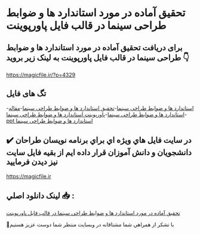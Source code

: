 # تحقیق آماده در مورد استاندارد ها و ضوابط طراحی سینما در قالب فایل پاورپوینت

## برای دریافت تحقیق آماده در مورد استاندارد ها و ضوابط طراحی سینما در قالب فایل پاورپوینت به لینک زیر بروید 👇

https://magicfile.ir/?p=4329

## تگ های فایل

-[استاندارد ها و ضوابط طراحی سینما](https://magicfile.ir/product/%d8%aa%d8%ad%d9%82%db%8c%d9%82-%d8%a7%d8%b3%d8%aa%d8%a7%d9%86%d8%af%d8%a7%d8%b1%d8%af-%d9%87%d8%a7-%d9%88-%d8%b6%d9%88%d8%a7%d8%a8%d8%b7-%d8%b7%d8%b1%d8%a7%d8%ad%db%8c-%d8%b3%db%8c%d9%86%d9%85%d8%a7-%d9%be%d8%a7%d9%88%d8%b1%d9%be%d9%88%db%8c%d9%86%d8%aa/)-[تحقیق استاندارد ها و ضوابط طراحی سینما](https://magicfile.ir/product/%d8%aa%d8%ad%d9%82%db%8c%d9%82-%d8%a7%d8%b3%d8%aa%d8%a7%d9%86%d8%af%d8%a7%d8%b1%d8%af-%d9%87%d8%a7-%d9%88-%d8%b6%d9%88%d8%a7%d8%a8%d8%b7-%d8%b7%d8%b1%d8%a7%d8%ad%db%8c-%d8%b3%db%8c%d9%86%d9%85%d8%a7-%d9%be%d8%a7%d9%88%d8%b1%d9%be%d9%88%db%8c%d9%86%d8%aa/)-[مقاله استاندارد ها و ضوابط طراحی سینما](https://magicfile.ir/product/%d8%aa%d8%ad%d9%82%db%8c%d9%82-%d8%a7%d8%b3%d8%aa%d8%a7%d9%86%d8%af%d8%a7%d8%b1%d8%af-%d9%87%d8%a7-%d9%88-%d8%b6%d9%88%d8%a7%d8%a8%d8%b7-%d8%b7%d8%b1%d8%a7%d8%ad%db%8c-%d8%b3%db%8c%d9%86%d9%85%d8%a7-%d9%be%d8%a7%d9%88%d8%b1%d9%be%d9%88%db%8c%d9%86%d8%aa/)-[پاورپوینت استاندارد ها و ضوابط طراحی سینما](https://magicfile.ir/product/%d8%aa%d8%ad%d9%82%db%8c%d9%82-%d8%a7%d8%b3%d8%aa%d8%a7%d9%86%d8%af%d8%a7%d8%b1%d8%af-%d9%87%d8%a7-%d9%88-%d8%b6%d9%88%d8%a7%d8%a8%d8%b7-%d8%b7%d8%b1%d8%a7%d8%ad%db%8c-%d8%b3%db%8c%d9%86%d9%85%d8%a7-%d9%be%d8%a7%d9%88%d8%b1%d9%be%d9%88%db%8c%d9%86%d8%aa/)-[ppt استاندارد ها و ضوابط طراحی سینما](https://magicfile.ir/product/%d8%aa%d8%ad%d9%82%db%8c%d9%82-%d8%a7%d8%b3%d8%aa%d8%a7%d9%86%d8%af%d8%a7%d8%b1%d8%af-%d9%87%d8%a7-%d9%88-%d8%b6%d9%88%d8%a7%d8%a8%d8%b7-%d8%b7%d8%b1%d8%a7%d8%ad%db%8c-%d8%b3%db%8c%d9%86%d9%85%d8%a7-%d9%be%d8%a7%d9%88%d8%b1%d9%be%d9%88%db%8c%d9%86%d8%aa/)

## ✔️ در سايت فايل هاي ويژه اي براي برنامه نويسان طراحان دانشجويان و دانش آموزان قرار داده ايم از بقيه فايل سايت نيز ديدن فرماييد

https://magicfile.ir


## لينک دانلود اصلي 📥 :

[تحقیق آماده در مورد استاندارد ها و ضوابط طراحی سینما در قالب فایل پاورپوینت](https://magicfile.ir/product/%d8%aa%d8%ad%d9%82%db%8c%d9%82-%d8%a7%d8%b3%d8%aa%d8%a7%d9%86%d8%af%d8%a7%d8%b1%d8%af-%d9%87%d8%a7-%d9%88-%d8%b6%d9%88%d8%a7%d8%a8%d8%b7-%d8%b7%d8%b1%d8%a7%d8%ad%db%8c-%d8%b3%db%8c%d9%86%d9%85%d8%a7-%d9%be%d8%a7%d9%88%d8%b1%d9%be%d9%88%db%8c%d9%86%d8%aa/) 


🙏با تشکر از همراهي شما مشتاقانه در وبسایت منتظر شما دوست عزیز هستیم

